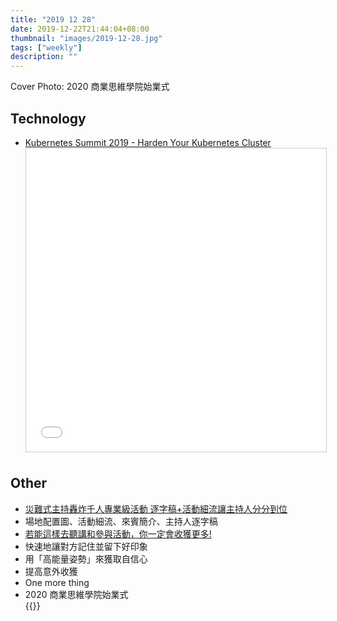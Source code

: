 ```yaml
---
title: "2019 12 28"
date: 2019-12-22T21:44:04+08:00
thumbnail: "images/2019-12-28.jpg"
tags: ["weekly"]
description: ""
---
```


Cover Photo: 2020 商業思維學院始業式

## Technology

* [Kubernetes Summit 2019 - Harden Your Kubernetes Cluster](https://www.slideshare.net/smalltown20110306/kubernetes-summit-2019) <iframe src="//www.slideshare.net/slideshow/embed_code/key/rnAbvoo5J44Lue" width="595" height="485" frameborder="0" marginwidth="0" marginheight="0" scrolling="no" style="border:1px solid #CCC; border-width:1px; margin-bottom:5px; max-width: 100%;" allowfullscreen> </iframe>

## Other

* [災難式主持轟炸千人專業級活動 逐字稿+活動細流讓主持人分分到位](https://karenyang.org/2662/work-56/)
 * 場地配置圖、活動細流、來賓簡介、主持人逐字稿
* [若能這樣去聽講和參與活動，你一定會收獲更多!](https://www.readtodie.com/raiseyourhand/)
 * 快速地讓對方記住並留下好印象
 * 用「高能量姿勢」來獲取自信心
 * 提高意外收獲
 * One more thing
* 2020 商業思維學院始業式 <br />{{<youtube fi0mlmdNwwI >}}
